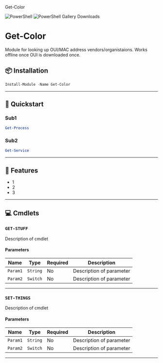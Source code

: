 Get-Color

![PowerShell](https://img.shields.io/badge/PowerShell-5+-blue)
![PowerShell Gallery Downloads](https://img.shields.io/powershellgallery/dt/Get-Color)

# Get-Color
Module for looking up OUI/MAC address vendors/organistaions. Works offline once OUI is downloaded once.

## 📦 Installation
```powershell
Install-Module -Name Get-Color
```

---

## 🚀 Quickstart

### Sub1

```powershell
Get-Process
```


### Sub2

```powershell
Get-Service
```
---

## 📌 Features
 - 1
 - 2
 - 3

---

## 💻 Cmdlets

### `GET-STUFF`

Description of cmdlet

#### Parameters

| Name             | Type     | Required | Description                                                       |
|------------------|----------|----------|-------------------------------------------------------------------|
| `Param1`         | `String` | No       | Description of parameter                                          |
| `Param2`         | `Switch` | No       | Description of parameter                                          |

---

### `SET-THINGS`

Description of cmdlet

#### Parameters

| Name             | Type     | Required | Description                                                       |
|------------------|----------|----------|-------------------------------------------------------------------|
| `Param1`         | `String` | No       | Description of parameter                                          |
| `Param2`         | `Switch` | No       | Description of parameter                                          |

---
